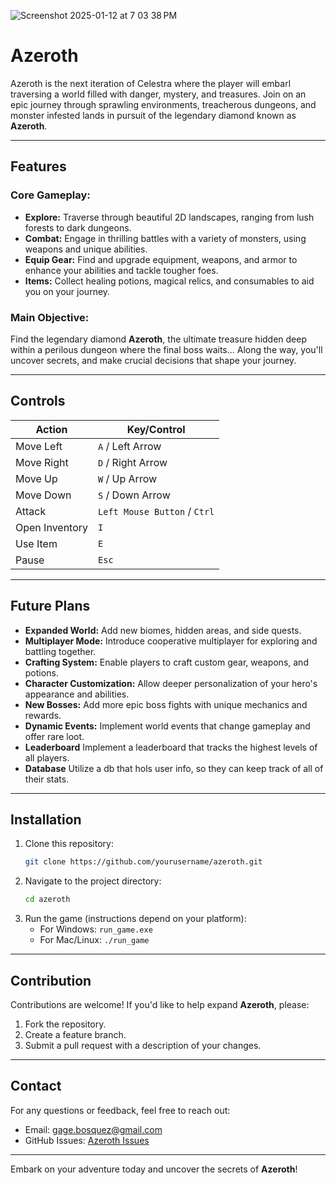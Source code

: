 
![Screenshot 2025-01-12 at 7 03 38 PM](https://github.com/user-attachments/assets/5587e9aa-64be-4e9f-a416-baf8d184d9c5)
# Azeroth

Azeroth is the next iteration of Celestra where the player will embarl traversing a world filled with danger, mystery, and treasures. Join on an epic journey through sprawling environments, treacherous dungeons, and monster infested lands in pursuit of the legendary diamond known as **Azeroth**.

---

## Features

### Core Gameplay:
- **Explore:** Traverse through beautiful 2D landscapes, ranging from lush forests to dark dungeons.
- **Combat:** Engage in thrilling battles with a variety of monsters, using weapons and unique abilities.
- **Equip Gear:** Find and upgrade equipment, weapons, and armor to enhance your abilities and tackle tougher foes.
- **Items:** Collect healing potions, magical relics, and consumables to aid you on your journey.

### Main Objective:
Find the legendary diamond **Azeroth**, the ultimate treasure hidden deep within a perilous dungeon where the final boss waits... Along the way, you'll uncover secrets, and make crucial decisions that shape your journey.

---

## Controls

| Action           | Key/Control    |
|------------------|----------------|
| Move Left        | `A` / Left Arrow |
| Move Right       | `D` / Right Arrow |
| Move Up          | `W` / Up Arrow |
| Move Down        | `S` / Down Arrow |
| Attack           | `Left Mouse Button` / `Ctrl` |
| Open Inventory   | `I`             |
| Use Item         | `E`             |
| Pause            | `Esc`           |

---

## Future Plans

- **Expanded World:** Add new biomes, hidden areas, and side quests.
- **Multiplayer Mode:** Introduce cooperative multiplayer for exploring and battling together.
- **Crafting System:** Enable players to craft custom gear, weapons, and potions.
- **Character Customization:** Allow deeper personalization of your hero's appearance and abilities.
- **New Bosses:** Add more epic boss fights with unique mechanics and rewards.
- **Dynamic Events:** Implement world events that change gameplay and offer rare loot.
- **Leaderboard** Implement a leaderboard that tracks the highest levels of all players.
- **Database** Utilize a db that hols user info, so they can keep track of all of their stats.

---

## Installation

1. Clone this repository:
   ```bash
   git clone https://github.com/yourusername/azeroth.git
   ```
2. Navigate to the project directory:
   ```bash
   cd azeroth
   ```
3. Run the game (instructions depend on your platform):
   - For Windows: `run_game.exe`
   - For Mac/Linux: `./run_game`

---

## Contribution

Contributions are welcome! If you'd like to help expand **Azeroth**, please:
1. Fork the repository.
2. Create a feature branch.
3. Submit a pull request with a description of your changes.

---

## Contact

For any questions or feedback, feel free to reach out:
- Email: [gage.bosquez@gmail.com](mailto:gage.bosquez@gmail.com)
- GitHub Issues: [Azeroth Issues](https://github.com/gagebosq/azeroth/issues)

---

Embark on your adventure today and uncover the secrets of **Azeroth**!
